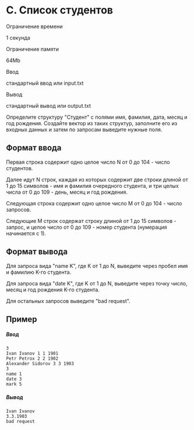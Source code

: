 C. Список студентов
===================

Ограничение времени

1 секунда

Ограничение памяти

64Mb

Ввод

стандартный ввод или input.txt

Вывод

стандартный вывод или output.txt

Определите структуру "Студент" с полями имя, фамилия, дата, месяц и год рождения. Создайте вектор из таких структур, заполните его из входных данных и затем по запросам выведите нужные поля.

Формат ввода
------------

Первая строка содержит одно целое число N от 0 до 104 - число студентов.

Далее идут N строк, каждая из которых содержит две строки длиной от 1 до 15 символов - имя и фамилия очередного студента, и три целых числа от 0 до 109 - день, месяц и год рождения.

Следующая строка содержит одно целое число M от 0 до 104 - число запросов.

Следующие M строк содержат строку длиной от 1 до 15 символов - запрос, и целое число от 0 до 109 - номер студента (нумерация начинается с 1).

Формат вывода
-------------

Для запроса вида "name K", где K от 1 до N, выведите через пробел имя и фамилию K\-го студента.

Для запроса вида "date K", где K от 1 до N, выведите через точку число, месяц и год рождения K\-го студента.

Для остальных запросов выведите "bad request".

Пример
------

##### Ввод

```
3
Ivan Ivanov 1 1 1901
Petr Petrox 2 2 1902
Alexander Sidorov 3 3 1903
3
name 1
date 3
mark 5
```

##### Вывод

```
Ivan Ivanov
3.3.1903
bad request
```